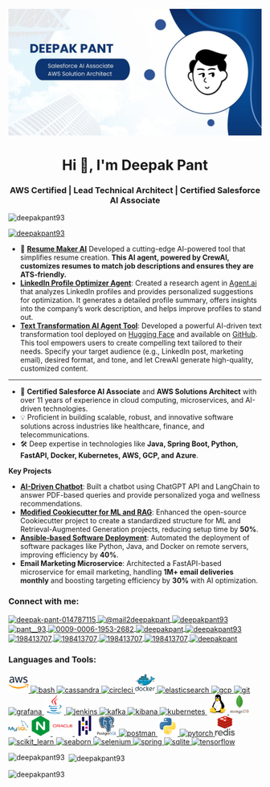 ![logo](https://github.com/DeepakPant93/DeepakPant93/blob/main/Github%20Banner.jpeg)
<h1 align="center">Hi 👋, I'm Deepak Pant</h1>
<h3 align="center">AWS Certified | Lead Technical Architect | Certified Salesforce AI Associate</h3>

<p align="left"> 
  <img src="https://komarev.com/ghpvc/?username=deepakpant93&label=Profile%20views&color=0e75b6&style=flat" alt="deepakpant93" /> 
</p>

<p align="left"> 
  <a href="https://github.com/ryo-ma/github-profile-trophy">
    <img src="https://github-profile-trophy.vercel.app/?username=deepakpant93" alt="deepakpant93" />
  </a> 
</p>

- 🔭 **[Resume Maker AI](https://github.com/DeepakPant93/resume-maker-ai-agent)** Developed a cutting-edge AI-powered tool that simplifies resume creation. **This AI agent, powered by CrewAI, customizes resumes to match job descriptions and ensures they are ATS-friendly.**
- **[LinkedIn Profile Optimizer Agent](https://agent.ai/profile/6kqmkpyz1rqxkz2z)**: Created a research agent in [Agent.ai](https://agent.ai/human/pant__93) that analyzes LinkedIn profiles and provides personalized suggestions for optimization. It generates a detailed profile summary, offers insights into the company’s work description, and helps improve profiles to stand out.  
- **[Text Transformation AI Agent Tool](https://github.com/DeepakPant93/expressly-app)**: Developed a powerful AI-driven text transformation tool deployed on [Hugging Face](https://huggingface.co/spaces/deepakpant/expressly-app) and available on [GitHub](https://github.com/DeepakPant93/expressly-app). This tool empowers users to create compelling text tailored to their needs. Specify your target audience (e.g., LinkedIn post, marketing email), desired format, and tone, and let CrewAI generate high-quality, customized content.

---

- 🌟 **Certified Salesforce AI Associate** and **AWS Solutions Architect** with over 11 years of experience in cloud computing, microservices, and AI-driven technologies.
- 💡 Proficient in building scalable, robust, and innovative software solutions across industries like healthcare, finance, and telecommunications.
- 🛠️ Deep expertise in technologies like **Java, Spring Boot, Python, FastAPI, Docker, Kubernetes, AWS, GCP, and Azure**.

**Key Projects**

- **[AI-Driven Chatbot](https://github.com/DeepakPant93/AskDocsGPT)**: Built a chatbot using ChatGPT API and LangChain to answer PDF-based queries and provide personalized yoga and wellness recommendations.
- **[Modified Cookiecutter for ML and RAG](https://github.com/DeepakPant93/cookiecutter-rag)**: Enhanced the open-source Cookiecutter project to create a standardized structure for ML and Retrieval-Augmented Generation projects, reducing setup time by **50%**.
- **[Ansible-based Software Deployment](https://github.com/DeepakPant93/servo)**: Automated the deployment of software packages like Python, Java, and Docker on remote servers, improving efficiency by **40%**.
- **Email Marketing Microservice**: Architected a FastAPI-based microservice for email marketing, handling **1M+ email deliveries monthly** and boosting targeting efficiency by **30%** with AI optimization.

<!-- BLOG-POST-LIST:START -->
<!-- BLOG-POST-LIST:END -->
<h3 align="left">Connect with me:</h3>
<p align="left">
  <a href="https://linkedin.com/in/deepak-pant-014787115" target="blank">
    <img align="center" src="https://raw.githubusercontent.com/rahuldkjain/github-profile-readme-generator/master/src/images/icons/Social/linked-in-alt.svg" alt="deepak-pant-014787115" height="30" width="40" />
  </a>
  <a href="https://deepakpant93.medium.com/" target="blank">
    <img align="center" src="https://raw.githubusercontent.com/rahuldkjain/github-profile-readme-generator/master/src/images/icons/Social/medium.svg" alt="@mail2deepakpant" height="30" width="40" />
  </a>
  <a href="https://dev.to/deepakpant93" target="blank">
    <img align="center" src="https://media2.dev.to/dynamic/image/quality=100/https://dev-to-uploads.s3.amazonaws.com/uploads/logos/resized_logo_UQww2soKuUsjaOGNB38o.png" alt="deepakpant93" height="30" width="40" />
  </a>
  <a href="https://x.com/pant__93" target="blank">
    <img align="center" src="https://abs.twimg.com/responsive-web/client-web/icon-default.522d363a.png" alt="pant__93" height="30" width="40" />
  </a>
  <a href="https://orcid.org/0009-0006-1953-2682" target="blank">
    <img align="center" src="https://orcid.org/assets/vectors/orcid.logo.svg" alt="0009-0006-1953-2682" height="30" width="40" />
  </a> 
  <a href="https://huggingface.co/deepakpant" target="blank">
    <img align="center" src="https://huggingface.co/front/assets/huggingface_logo-noborder.svg" alt="deepakpant" height="30" width="40" />
  </a> 
  <a href="https://leetcode.com/u/deepakpant93/" target="blank">
    <img align="center" src="https://assets.leetcode.com/static_assets/public/icons/favicon-32x32.png" alt="deepakpant93" height="30" width="40" />
  </a>
  <a href="https://www.meetup.com/members/198413707/" target="blank">
    <img align="center" src="https://secure.meetupstatic.com/next/images/general/favicon.ico" alt="198413707" height="30" width="40" />
  </a>
  <a href="https://deepakpant93.gumroad.com/" target="blank">
    <img align="center" src="https://assets.gumroad.com/assets/pink-icon-c5f5013768a1da41246e70403f02afc8b34ac89c20f3ba2dd0a01f3973027700.png" alt="198413707" height="30" width="40" />
  </a>
  <a href="https://topmate.io/deepak_pant10" target="blank">
    <img align="center" src="https://topmate.io/favicon.svg" alt="198413707" height="30" width="40" />
  </a>
  <a href="https://agent.ai/human/pant__93" target="blank">
    <img align="center" src="https://agent.ai/agent.ai-gear/favicon/favicon.ico" alt="198413707" height="30" width="40" />
  </a>
  <a href="https://buymeacoffee.com/deepakpant" target="blank">
    <img align="center" src="https://buymeacoffee.com/favicon.ico" alt="deepakpant" height="30" width="40" />
  </a>
</p>
<h3 align="left">Languages and Tools:</h3>
<p align="left">
  <a href="https://aws.amazon.com" target="_blank" rel="noreferrer">
    <img src="https://raw.githubusercontent.com/devicons/devicon/master/icons/amazonwebservices/amazonwebservices-original-wordmark.svg" alt="aws" width="40" height="40" />
  </a>
  <a href="https://www.gnu.org/software/bash/" target="_blank" rel="noreferrer">
    <img src="https://www.vectorlogo.zone/logos/gnu_bash/gnu_bash-icon.svg" alt="bash" width="40" height="40" />
  </a>
  <a href="https://cassandra.apache.org/" target="_blank" rel="noreferrer">
    <img src="https://www.vectorlogo.zone/logos/apache_cassandra/apache_cassandra-icon.svg" alt="cassandra" width="40" height="40" />
  </a>
  <a href="https://circleci.com" target="_blank" rel="noreferrer">
    <img src="https://www.vectorlogo.zone/logos/circleci/circleci-icon.svg" alt="circleci" width="40" height="40" />
  </a>
  <a href="https://www.docker.com/" target="_blank" rel="noreferrer">
    <img src="https://raw.githubusercontent.com/devicons/devicon/master/icons/docker/docker-original-wordmark.svg" alt="docker" width="40" height="40" />
  </a>
  <a href="https://www.elastic.co" target="_blank" rel="noreferrer">
    <img src="https://www.vectorlogo.zone/logos/elastic/elastic-icon.svg" alt="elasticsearch" width="40" height="40" />
  </a>
  <a href="https://cloud.google.com" target="_blank" rel="noreferrer">
    <img src="https://www.vectorlogo.zone/logos/google_cloud/google_cloud-icon.svg" alt="gcp" width="40" height="40" />
  </a>
  <a href="https://git-scm.com/" target="_blank" rel="noreferrer">
    <img src="https://www.vectorlogo.zone/logos/git-scm/git-scm-icon.svg" alt="git" width="40" height="40" />
  </a>
  <a href="https://grafana.com" target="_blank" rel="noreferrer">
    <img src="https://www.vectorlogo.zone/logos/grafana/grafana-icon.svg" alt="grafana" width="40" height="40" />
  </a>
  <a href="https://www.java.com" target="_blank" rel="noreferrer">
    <img src="https://raw.githubusercontent.com/devicons/devicon/master/icons/java/java-original.svg" alt="java" width="40" height="40" />
  </a>
  <a href="https://www.jenkins.io" target="_blank" rel="noreferrer">
    <img src="https://www.vectorlogo.zone/logos/jenkins/jenkins-icon.svg" alt="jenkins" width="40" height="40" />
  </a>
  <a href="https://kafka.apache.org/" target="_blank" rel="noreferrer">
    <img src="https://www.vectorlogo.zone/logos/apache_kafka/apache_kafka-icon.svg" alt="kafka" width="40" height="40" />
  </a>
  <a href="https://www.elastic.co/kibana" target="_blank" rel="noreferrer">
    <img src="https://www.vectorlogo.zone/logos/elasticco_kibana/elasticco_kibana-icon.svg" alt="kibana" width="40" height="40" />
  </a>
  <a href="https://kubernetes.io" target="_blank" rel="noreferrer">
    <img src="https://www.vectorlogo.zone/logos/kubernetes/kubernetes-icon.svg" alt="kubernetes" width="40" height="40" />
  </a>
  <a href="https://www.linux.org/" target="_blank" rel="noreferrer">
    <img src="https://raw.githubusercontent.com/devicons/devicon/master/icons/linux/linux-original.svg" alt="linux" width="40" height="40" />
  </a>
  <a href="https://www.mongodb.com/" target="_blank" rel="noreferrer">
    <img src="https://raw.githubusercontent.com/devicons/devicon/master/icons/mongodb/mongodb-original-wordmark.svg" alt="mongodb" width="40" height="40" />
  </a>
  <a href="https://www.mysql.com/" target="_blank" rel="noreferrer">
    <img src="https://raw.githubusercontent.com/devicons/devicon/master/icons/mysql/mysql-original-wordmark.svg" alt="mysql" width="40" height="40" />
  </a>
  <a href="https://www.nginx.com" target="_blank" rel="noreferrer">
    <img src="https://raw.githubusercontent.com/devicons/devicon/master/icons/nginx/nginx-original.svg" alt="nginx" width="40" height="40" />
  </a>
  <a href="https://www.oracle.com/" target="_blank" rel="noreferrer">
    <img src="https://raw.githubusercontent.com/devicons/devicon/master/icons/oracle/oracle-original.svg" alt="oracle" width="40" height="40" />
  </a>
  <a href="https://pandas.pydata.org/" target="_blank" rel="noreferrer">
    <img src="https://raw.githubusercontent.com/devicons/devicon/2ae2a900d2f041da66e950e4d48052658d850630/icons/pandas/pandas-original.svg" alt="pandas" width="40" height="40" />
  </a>
  <a href="https://www.postgresql.org" target="_blank" rel="noreferrer">
    <img src="https://raw.githubusercontent.com/devicons/devicon/master/icons/postgresql/postgresql-original-wordmark.svg" alt="postgresql" width="40" height="40" />
  </a>
  <a href="https://postman.com" target="_blank" rel="noreferrer">
    <img src="https://www.vectorlogo.zone/logos/getpostman/getpostman-icon.svg" alt="postman" width="40" height="40" />
  </a>
  <a href="https://www.python.org" target="_blank" rel="noreferrer">
    <img src="https://raw.githubusercontent.com/devicons/devicon/master/icons/python/python-original.svg" alt="python" width="40" height="40" />
  </a>
  <a href="https://pytorch.org/" target="_blank" rel="noreferrer">
    <img src="https://www.vectorlogo.zone/logos/pytorch/pytorch-icon.svg" alt="pytorch" width="40" height="40" />
  </a>
  <a href="https://redis.io" target="_blank" rel="noreferrer">
    <img src="https://raw.githubusercontent.com/devicons/devicon/master/icons/redis/redis-original-wordmark.svg" alt="redis" width="40" height="40" />
  </a>
  <a href="https://scikit-learn.org/" target="_blank" rel="noreferrer">
    <img src="https://upload.wikimedia.org/wikipedia/commons/0/05/Scikit_learn_logo_small.svg" alt="scikit_learn" width="40" height="40" />
  </a>
  <a href="https://seaborn.pydata.org/" target="_blank" rel="noreferrer">
    <img src="https://seaborn.pydata.org/_images/logo-mark-lightbg.svg" alt="seaborn" width="40" height="40" />
  </a>
  <a href="https://www.selenium.dev" target="_blank" rel="noreferrer">
    <img src="https://raw.githubusercontent.com/detain/svg-logos/780f25886640cef088af994181646db2f6b1a3f8/svg/selenium-logo.svg" alt="selenium" width="40" height="40" />
  </a>
  <a href="https://spring.io/" target="_blank" rel="noreferrer">
    <img src="https://www.vectorlogo.zone/logos/springio/springio-icon.svg" alt="spring" width="40" height="40" />
  </a>
  <a href="https://www.sqlite.org/" target="_blank" rel="noreferrer">
    <img src="https://www.vectorlogo.zone/logos/sqlite/sqlite-icon.svg" alt="sqlite" width="40" height="40" />
  </a>
  <a href="https://www.tensorflow.org" target="_blank" rel="noreferrer">
    <img src="https://www.vectorlogo.zone/logos/tensorflow/tensorflow-icon.svg" alt="tensorflow" width="40" height="40" />
  </a>
</p>
<p>
  <img align="left" src="https://github-readme-stats.vercel.app/api/top-langs?username=deepakpant93&show_icons=true&locale=en&layout=compact" alt="deepakpant93" />
</p>
<p>&nbsp; <img align="center" src="https://github-readme-stats.vercel.app/api?username=deepakpant93&show_icons=true&locale=en" alt="deepakpant93" />
</p>
<p>
  <img align="center" src="https://github-readme-streak-stats.herokuapp.com/?user=deepakpant93&" alt="deepakpant93" />
</p>
